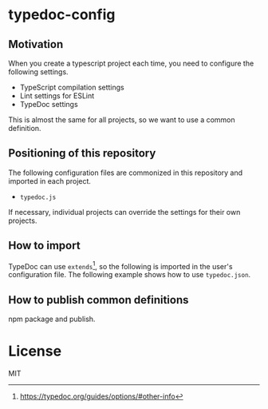 # typedoc-config

## Motivation
When you create a typescript project each time, you need to configure the following settings.

- TypeScript compilation settings
- Lint settings for ESLint
- TypeDoc settings

This is almost the same for all projects, so we want to use a common definition.

## Positioning of this repository

The following configuration files are commonized in this repository and imported in each project.

- `typedoc.js`

If necessary, individual projects can override the settings for their own projects.

## How to import

TypeDoc can use `extends`[^extends], so the following is imported in the user's configuration file.
The following example shows how to use `typedoc.json`.

[^extends]: https://typedoc.org/guides/options/#other-info

## How to publish common definitions

npm package and publish.

# License

MIT

